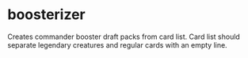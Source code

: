 # boosterizer
Creates commander booster draft packs from card list.
Card list should separate legendary creatures and regular cards with an empty line.

